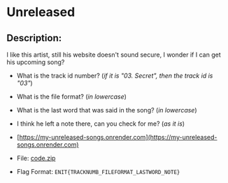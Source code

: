# Unreleased

## Description: 
I like this artist, still his website doesn't sound secure, I wonder if I can get his upcoming song?

- What is the track id number? (*if it is "03. Secret", then the track id is "03"*)
- What is the file format? (*in lowercase*)
- What is the last word that was said in the song? (*in lowercase*)
- I think he left a note there, can you check for me? (*as it is*)

- [https://my-unreleased-songs.onrender.com](https://my-unreleased-songs.onrender.com)
- File: [code.zip](./code.zip)
- Flag Format: `ENIT{TRACKNUMB_FILEFORMAT_LASTWORD_NOTE}`